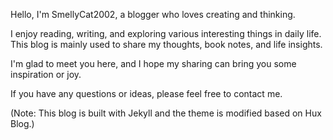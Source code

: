 Hello, I'm SmellyCat2002, a blogger who loves creating and thinking.

I enjoy reading, writing, and exploring various interesting things in daily life. This blog is mainly used to share my thoughts, book notes, and life insights.

I'm glad to meet you here, and I hope my sharing can bring you some inspiration or joy.

If you have any questions or ideas, please feel free to contact me.

(Note: This blog is built with Jekyll and the theme is modified based on Hux Blog.)
